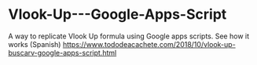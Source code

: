 # Vlook-Up---Google-Apps-Script
A way to replicate Vlook Up formula using Google apps  scripts.
See how it works (Spanish) https://www.tododeacachete.com/2018/10/vlook-up-buscarv-google-apps-script.html
